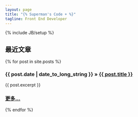 ```yaml
---
layout: page
title: "{% Superman's Code + %}"
tagline: Front End Developer
---
```

{% include JB/setup %}

## 最近文章

<div>
  {% for post in site.posts %}
    <h3><span>{{ post.date | date_to_long_string }}</span> &raquo; <a href="{{ BASE_PATH }}{{ post.url }}">{{ post.title }}</a></h3>
    <div class="well">
    {{ post.excerpt }}
    <h3><a href="{{ BASE_PATH }}{{ post.url }}" class="pull-right clear">更多...</a></h3>
    </div>

  {% endfor %}
</div>



